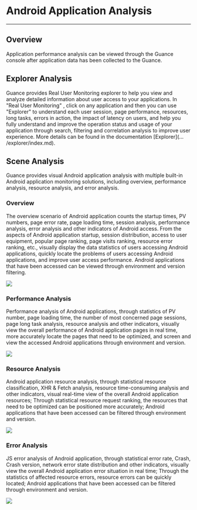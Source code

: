 # Android Application Analysis
---

## Overview

Application performance analysis can be viewed through the Guance console after application data has been collected to the Guance.

## Explorer Analysis

Guance provides Real User Monitoring explorer to help you view and analyze detailed information about user access to your applications. In "Real User Monitoring" , click on any application and then you can use "Explorer" to understand each user session, page performance, resources, long tasks, errors in action, the impact of latency on users, and help you fully understand and improve the operation status and usage of your application through search, filtering and correlation analysis to improve user experience. More details can be found in the documentation [Explorer](... /explorer/index.md).

## Scene Analysis

Guance provides visual Android application analysis with multiple built-in Android application monitoring solutions, including overview, performance analysis, resource analysis, and error analysis.

### Overview

The overview scenario of Android application counts the startup times, PV numbers, page error rate, page loading time, session analysis, performance analysis, error analysis and other indicators of Android access. From the aspects of Android application startup, session distribution, access to user equipment, popular page ranking, page visits ranking, resource error ranking, etc., visually display the data statistics of users accessing Android applications, quickly locate the problems of users accessing Android applications, and improve user access performance. Android applications that have been accessed can be viewed through environment and version filtering.

![](../img/10.android_overview.png)

### Performance Analysis

Performance analysis of Android applications, through statistics of PV number, page loading time, the number of most concerned page sessions, page long task analysis, resource analysis and other indicators, visually view the overall performance of Android application pages in real time, more accurately locate the pages that need to be optimized, and screen and view the accessed Android applications through environment and version.

![](../img/10.android_performance.png)

### Resource Analysis

Android application resource analysis, through statistical resource classification, XHR & Fetch analysis, resource time-consuming analysis and other indicators, visual real-time view of the overall Android application resources; Through statistical resource request ranking, the resources that need to be optimized can be positioned more accurately; Android applications that have been accessed can be filtered through environment and version.

![](../img/10.android_resource.png)

### Error Analysis

JS error analysis of Android application, through statistical error rate, Crash, Crash version, network error state distribution and other indicators, visually view the overall Android application error situation in real time; Through the statistics of affected resource errors, resource errors can be quickly located; Android applications that have been accessed can be filtered through environment and version.

![](../img/10.android_error.png)



